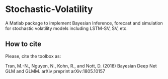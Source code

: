 # Stochastic-Volatility
A Matlab package to implement Bayesian Inference, forecast and simulation for stochastic volatility models including LSTM-SV, SV, etc.

## How to cite
Please, cite the toolbox as:

Tran, M.-N., Nguyen, N., Kohn, R., and Nott, D. (2018) Bayesian Deep Net GLM and GLMM. arXiv preprint arXiv:1805.10157

